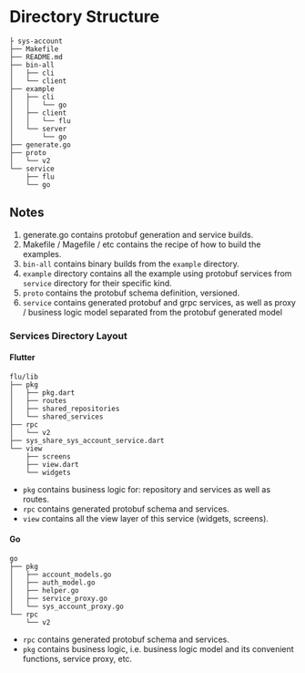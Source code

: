 # Directory Structure

```
├ sys-account
├── Makefile
├── README.md
├── bin-all
│   ├── cli
│   └── client
├── example
│   ├── cli
│   │   └── go
│   ├── client
│   │   └── flu
│   └── server
│       └── go
├── generate.go
├── proto
│   └── v2
└── service
    ├── flu
    └── go
```

## Notes

1. generate.go contains protobuf generation and service builds.
2. Makefile / Magefile / etc contains the recipe of how to build the examples.
3. `bin-all` contains binary builds from the `example` directory.
4. `example` directory contains all the example using protobuf services from `service` directory for their specific kind.
5. `proto` contains the protobuf schema definition, versioned.
6. `service` contains generated protobuf and grpc services, as well as proxy / business logic model separated from the protobuf generated model


### Services Directory Layout

#### Flutter

```
flu/lib
├── pkg
│   ├── pkg.dart
│   ├── routes
│   ├── shared_repositories
│   └── shared_services
├── rpc
│   └── v2
├── sys_share_sys_account_service.dart
└── view
    ├── screens
    ├── view.dart
    └── widgets
```

- `pkg`  contains business logic for: repository and services as well as routes.
- `rpc` contains generated protobuf schema and services.
- `view` contains all the view layer of this service (widgets, screens).

#### Go

```
go
├── pkg
│   ├── account_models.go
│   ├── auth_model.go
│   ├── helper.go
│   ├── service_proxy.go
│   └── sys_account_proxy.go
└── rpc
    └── v2
```

- `rpc` contains generated protobuf schema and services.
- `pkg` contains business logic, i.e. business logic model and its convenient functions, service proxy, etc.
